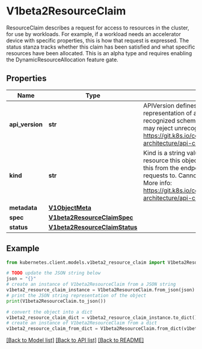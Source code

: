 # V1beta2ResourceClaim

ResourceClaim describes a request for access to resources in the cluster, for use by workloads. For example, if a workload needs an accelerator device with specific properties, this is how that request is expressed. The status stanza tracks whether this claim has been satisfied and what specific resources have been allocated.  This is an alpha type and requires enabling the DynamicResourceAllocation feature gate.

## Properties

Name | Type | Description | Notes
------------ | ------------- | ------------- | -------------
**api_version** | **str** | APIVersion defines the versioned schema of this representation of an object. Servers should convert recognized schemas to the latest internal value, and may reject unrecognized values. More info: https://git.k8s.io/community/contributors/devel/sig-architecture/api-conventions.md#resources | [optional] 
**kind** | **str** | Kind is a string value representing the REST resource this object represents. Servers may infer this from the endpoint the kubernetes.client submits requests to. Cannot be updated. In CamelCase. More info: https://git.k8s.io/community/contributors/devel/sig-architecture/api-conventions.md#types-kinds | [optional] 
**metadata** | [**V1ObjectMeta**](V1ObjectMeta.md) |  | [optional] 
**spec** | [**V1beta2ResourceClaimSpec**](V1beta2ResourceClaimSpec.md) |  | 
**status** | [**V1beta2ResourceClaimStatus**](V1beta2ResourceClaimStatus.md) |  | [optional] 

## Example

```python
from kubernetes.client.models.v1beta2_resource_claim import V1beta2ResourceClaim

# TODO update the JSON string below
json = "{}"
# create an instance of V1beta2ResourceClaim from a JSON string
v1beta2_resource_claim_instance = V1beta2ResourceClaim.from_json(json)
# print the JSON string representation of the object
print(V1beta2ResourceClaim.to_json())

# convert the object into a dict
v1beta2_resource_claim_dict = v1beta2_resource_claim_instance.to_dict()
# create an instance of V1beta2ResourceClaim from a dict
v1beta2_resource_claim_from_dict = V1beta2ResourceClaim.from_dict(v1beta2_resource_claim_dict)
```
[[Back to Model list]](../README.md#documentation-for-models) [[Back to API list]](../README.md#documentation-for-api-endpoints) [[Back to README]](../README.md)


